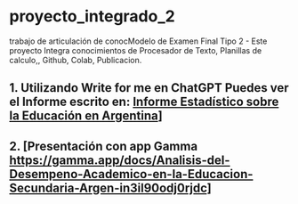 # proyecto_integrado_2
trabajo de articulación de conocModelo de Examen Final Tipo 2 - Este proyecto Integra conocimientos de Procesador de Texto, Planillas de calculo,, Github, Colab, Publicacion.

## 1. Utilizando Write for me en ChatGPT Puedes ver el Informe escrito en: [Informe Estadístico sobre la Educación en Argentina](https://chatgpt.com/c/6737f23e-b64c-8013-95ac-adba60d22572)]
## 2. [Presentación con app Gamma https://gamma.app/docs/Analisis-del-Desempeno-Academico-en-la-Educacion-Secundaria-Argen-in3il90odj0rjdc]



